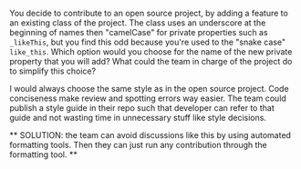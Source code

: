 You decide to contribute to an open source project, by adding a feature to an existing class of the project.
The class uses an underscore at the beginning of names then "camelCase" for private properties such as `_likeThis`,
but you find this odd because you're used to the "snake case" `like_this`.
Which option would you choose for the name of the new private property that you will add?
What could the team in charge of the project do to simplify this choice? 

I would always choose the same style as in the open source project. Code conciseness make review and spotting 
errors way easier. The team could publish a style guide in their repo such that developer can refer to that 
guide and not wasting time in unnecessary stuff like style decisions. 

** SOLUTION: the team can avoid discussions like this by using automated formatting tools. Then they can
just run any contribution through the formatting tool. ** 